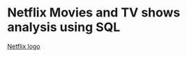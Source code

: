 # Netflix Movies and TV shows analysis using SQL

[Netflix logo](https://github.com/Jagan-nath-das/netflix_sql_project/blob/main/logo.png)
